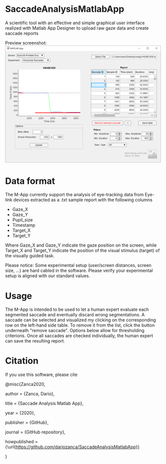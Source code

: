 # SaccadeAnalysisMatlabApp
A scientific tool with an effective and simple graphical user interface realized with Matlab App Designer to upload raw gaze data and create saccade reports

Preview screenshot:
![Test Image 1](Screenshot.png)

# Data format
The M-App currently support the analysis of eye-tracking data from Eye-link devices extracted as a .txt sample report with the following columns
- Gaze_X
- Gaze_Y
- Pupil_size
- Timestamp
- Target_X
- Target_Y

Where Gaze_X and Gaze_Y indicate the gaze position on the screen, while Target_X and Target_Y indicate the position of the visual stimulus (target) of the visually guided task.

Please notice: Some experimental setup (user/screen distances, screen size, ...) are hard cabled in the software. Please verify your experimental setup is aligned with our standard values.

# Usage
The M-App is intended to be used to let a human expert evaluate each segmented saccade and eventually discard wrong segmentations. A saccade can be selected and visualized my clicking on the corresponding row on the left-hand side table. To remove it from the list, click the button underneath "remove saccade". Options below allow for thresholding criterions. Once all saccades are checked individually, the human expert can save the resulting report.

# Citation
If you use this software, please cite


@misc{Zanca2020,

  author = {Zanca, Dario},
  
  title = {Saccade Analysis Matlab App},
  
  year = {2020},
  
  publisher = {GitHub},
  
  journal = {GitHub repository},
  
  howpublished = {\url{https://github.com/dariozanca/SaccadeAnalysisMatlabApp}}
  
}
